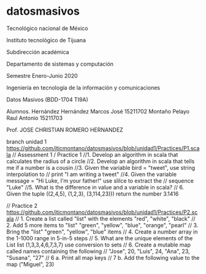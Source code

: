 # datosmasivos
Tecnológico nacional de México
 
Instituto tecnológico de Tijuana

Subdirección académica

Departamento de sistemas y computación

Semestre	Enero-Junio 2020

Ingeniería en tecnología de la información y comunicaciones

Datos Masivos (BDD-1704 TI9A) 

Alumnos. Hernández Hernández Marcos José 15211702
         Montaño Pelayo Raul Antonio 15211703

Prof. JOSE CHRISTIAN ROMERO HERNANDEZ	



branch unidad 1 https://github.com/iticmontano/datosmasivos/blob/unidad1/Practices/P1.scala
// Assessment 1 / Practice 1
//1. Develop an algorithm in scala that calculates the radius of a circle
//2. Develop an algorithm in scala that tells me if a number is a cousin
//3. Given the variable bird = "tweet", use string interpolation to
// print "I am writing a tweet"
//4. Given the variable message = "Hi Luke, I'm your father!" use slilce to extract the
// sequence "Luke"
//5. What is the difference in value and a variable in scala?
// 6. Given the tuple ((2,4,5), (1,2,3), (3,114,23))) return the number 3.1416


// Practice 2 https://github.com/iticmontano/datosmasivos/blob/unidad1/Practices/P2.scala
// 1. Create a list called "list" with the elements "red", "white", "black"
// 2. Add 5 more items to "list" "green", "yellow", "blue", "orange", "pearl"
// 3. Bring the "list" "green", "yellow", "blue" items
// 4. Create a number array in the 1-1000 range in 5-in-5 steps
// 5. What are the unique elements of the List list (1,3,3,4,6,7,3,7) use conversion to sets
// 6. Create a mutable map called names containing the following
// "Jose", 20, "Luis", 24, "Ana", 23, "Susana", "27"
// 6 a. Print all map keys
// 7 b. Add the following value to the map ("Miguel", 23)
